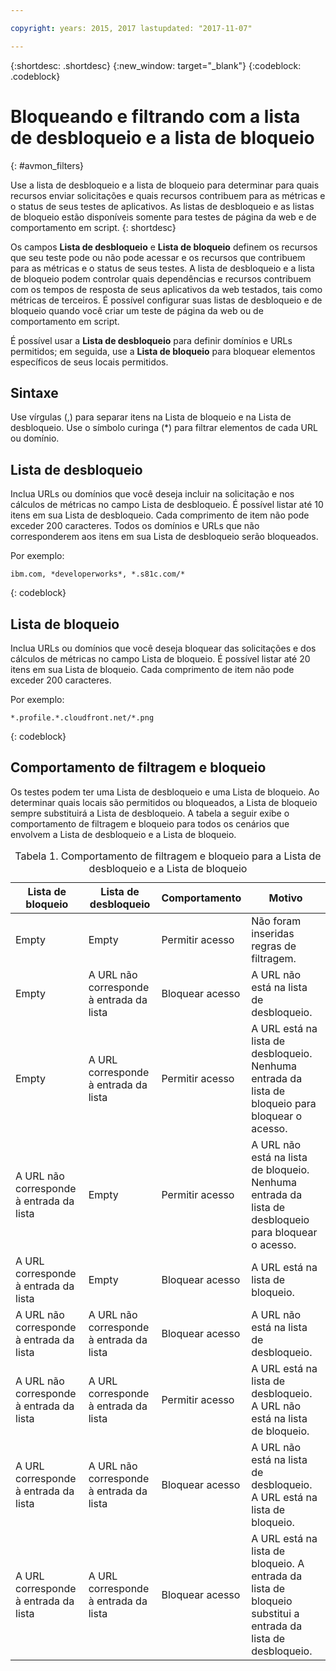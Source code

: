 ```yaml
---

copyright: years: 2015, 2017 lastupdated: "2017-11-07"

---
```


{:shortdesc: .shortdesc}
{:new_window: target="_blank"}
{:codeblock: .codeblock}

# Bloqueando e filtrando com a lista de desbloqueio e a lista de bloqueio
{: #avmon_filters}

Use a lista de desbloqueio e a lista de bloqueio para determinar para quais recursos enviar solicitações e quais recursos contribuem para as métricas e o status de seus testes de aplicativos. As listas de desbloqueio e as listas de bloqueio estão disponíveis somente para testes de página da web e de comportamento em script.
{: shortdesc}

Os campos **Lista de desbloqueio** e **Lista de bloqueio** definem os recursos que seu teste pode ou não pode acessar e os recursos que contribuem para as métricas e o status de seus testes. A lista de desbloqueio e a lista de bloqueio podem controlar quais dependências e recursos contribuem com os tempos de resposta de seus aplicativos da web testados, tais como métricas de terceiros. É possível configurar suas listas de desbloqueio e de bloqueio quando você criar um teste de página da web ou de comportamento em script.

É possível usar a **Lista de desbloqueio** para definir domínios e URLs permitidos; em seguida, use a **Lista de bloqueio** para bloquear elementos específicos de seus locais permitidos.

## Sintaxe

Use vírgulas (,) para separar itens na Lista de bloqueio e na Lista de desbloqueio. Use o símbolo curinga (\*) para filtrar elementos de cada URL ou domínio.

## Lista de desbloqueio

Inclua URLs ou domínios que você deseja incluir na solicitação e nos cálculos de métricas no campo Lista de desbloqueio. É possível listar até 10 itens em sua Lista de desbloqueio. Cada comprimento de item não pode exceder 200 caracteres. Todos os domínios e URLs que não corresponderem aos itens em sua Lista de desbloqueio serão bloqueados.

Por exemplo:
```
ibm.com, *developerworks*, *.s81c.com/*
```
{: codeblock}

## Lista de bloqueio

Inclua URLs ou domínios que você deseja bloquear das solicitações e dos cálculos de métricas no
campo Lista de bloqueio. É possível listar até 20 itens em sua Lista de bloqueio. Cada comprimento de item não pode exceder 200 caracteres.

Por exemplo:
```
*.profile.*.cloudfront.net/*.png
```
{: codeblock}

## Comportamento de filtragem e bloqueio

Os testes podem ter uma Lista de desbloqueio e uma Lista de bloqueio. Ao determinar quais locais
são permitidos ou bloqueados, a Lista de bloqueio sempre substituirá a Lista de desbloqueio. A tabela
a seguir exibe o comportamento de filtragem e bloqueio para todos os cenários que envolvem a Lista de
desbloqueio e a Lista de bloqueio.

<table id="avmon_whitelist_blacklist__table_gyg_vvp_fbb">
<caption>Tabela 1. Comportamento de filtragem e bloqueio para a Lista de desbloqueio e a Lista de bloqueio</caption>
<thead>
<tr>
<th>Lista de bloqueio</th>
<th>Lista de desbloqueio</th>
<th>Comportamento</th>
<th>Motivo</th>
</tr>
</thead>
<tbody>
<tr>
<td>Empty</td>
<td>Empty</td>
<td>Permitir acesso</td>
<td>Não foram inseridas regras de filtragem.</td>
</tr>
<tr>
<td>Empty</td>
<td>A URL não corresponde à entrada da lista</td>
<td>Bloquear acesso</td>
<td>A URL não está na lista de desbloqueio.</td>
</tr>
<tr>
<td>Empty</td>
<td>A URL corresponde à entrada da lista</td>
<td>Permitir acesso</td>
<td>A URL está na lista de desbloqueio. Nenhuma entrada da lista de bloqueio para bloquear o acesso.</td>
</tr>
<tr>
<td>A URL não corresponde à entrada da lista</td>
<td>Empty</td>
<td>Permitir acesso</td>
<td>A URL não está na lista de bloqueio. Nenhuma entrada da lista de desbloqueio para bloquear o acesso.</td>
</tr>
<tr>
<td>A URL corresponde à entrada da lista</td>
<td>Empty</td>
<td>Bloquear acesso</td>
<td>A URL está na lista de bloqueio.</td>
</tr>
<tr>
<td>A URL não corresponde à entrada da lista</td>
<td>A URL não corresponde à entrada da lista</td>
<td>Bloquear acesso</td>
<td>A URL não está na lista de desbloqueio.</td>
</tr>
<tr>
<td>A URL não corresponde à entrada da lista</td>
<td>A URL corresponde à entrada da lista</td>
<td>Permitir acesso</td>
<td>A URL está na lista de desbloqueio. A URL não está na lista de bloqueio.</td>
</tr>
<tr>
<td>A URL corresponde à entrada da lista</td>
<td>A URL não corresponde à entrada da lista</td>
<td>Bloquear acesso</td>
<td>A URL não está na lista de desbloqueio. A URL está na lista de bloqueio.</td>
</tr>
<tr>
<td>A URL corresponde à entrada da lista</td>
<td>A URL corresponde à entrada da lista</td>
<td>Bloquear acesso</td>
<td>A URL está na lista de bloqueio. A entrada da lista de bloqueio substitui a entrada da lista de desbloqueio.</td>
</tr>
</tbody>
</table>
